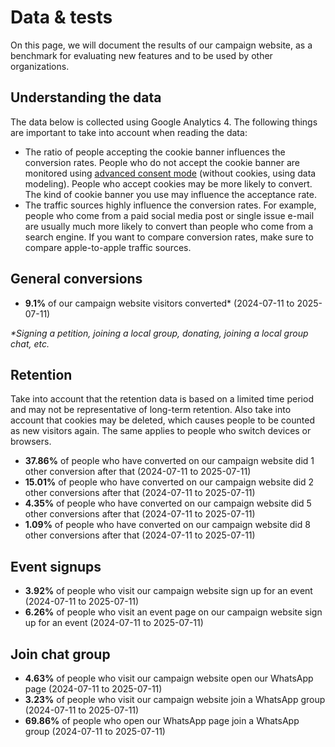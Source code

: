 # Data & tests

On this page, we will document the results of our campaign website, as a benchmark for evaluating new features and to be used by other organizations.

## Understanding the data

The data below is collected using Google Analytics 4. The following things are important to take into account when reading the data:

- The ratio of people accepting the cookie banner influences the conversion rates. People who do not accept the cookie banner are monitored using [advanced consent mode](https://support.google.com/analytics/answer/10000067?hl=en) (without cookies, using data modeling). People who accept cookies may be more likely to convert. The kind of cookie banner you use may influence the acceptance rate.
- The traffic sources highly influence the conversion rates. For example, people who come from a paid social media post or single issue e-mail are usually much more likely to convert than people who come from a search engine. If you want to compare conversion rates, make sure to compare apple-to-apple traffic sources.

## General conversions

- **9.1%** of our campaign website visitors converted\* (2024-07-11 to 2025-07-11)

_\*Signing a petition, joining a local group, donating, joining a local group chat, etc._

## Retention

Take into account that the retention data is based on a limited time period and may not be representative of long-term retention. Also take into account that cookies may be deleted, which causes people to be counted as new visitors again. The same applies to people who switch devices or browsers.

- **37.86%** of people who have converted on our campaign website did 1 other conversion after that (2024-07-11 to 2025-07-11)
- **15.01%** of people who have converted on our campaign website did 2 other conversions after that (2024-07-11 to 2025-07-11)
- **4.35%** of people who have converted on our campaign website did 5 other conversions after that (2024-07-11 to 2025-07-11)
- **1.09%** of people who have converted on our campaign website did 8 other conversions after that (2024-07-11 to 2025-07-11)

## Event signups

- **3.92%** of people who visit our campaign website sign up for an event (2024-07-11 to 2025-07-11)
- **6.26%** of people who visit an event page on our campaign website sign up for an event (2024-07-11 to 2025-07-11)

## Join chat group

- **4.63%** of people who visit our campaign website open our WhatsApp page (2024-07-11 to 2025-07-11)
- **3.23%** of people who visit our campaign website join a WhatsApp group (2024-07-11 to 2025-07-11)
- **69.86%** of people who open our WhatsApp page join a WhatsApp group (2024-07-11 to 2025-07-11)
